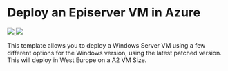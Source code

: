 # Deploy an Episerver VM in Azure

<a href="https://portal.azure.com/#create/Microsoft.Template/uri/https%3A%2F%2Fraw.githubusercontent.com%2Fjvravensberg%2FPowerShell%2Fmaster%2FAzure%2FDeploy-Episerver-VM%2Fazuredeploy.json" target="_blank">
    <img src="http://azuredeploy.net/deploybutton.png"/>
</a>
<a href="http://armviz.io/#/?load=https%3A%2F%2Fraw.githubusercontent.com%2Fjvravensberg%2FPowerShell%2Fmaster%2FAzure%2FDeploy-Episerver-VM%2Fazuredeploy.json" target="_blank">
    <img src="http://armviz.io/visualizebutton.png"/>
</a>

This template allows you to deploy a Windows Server VM using a few different options for the Windows version, using the latest patched version. This will deploy in West Europe on a A2 VM Size.